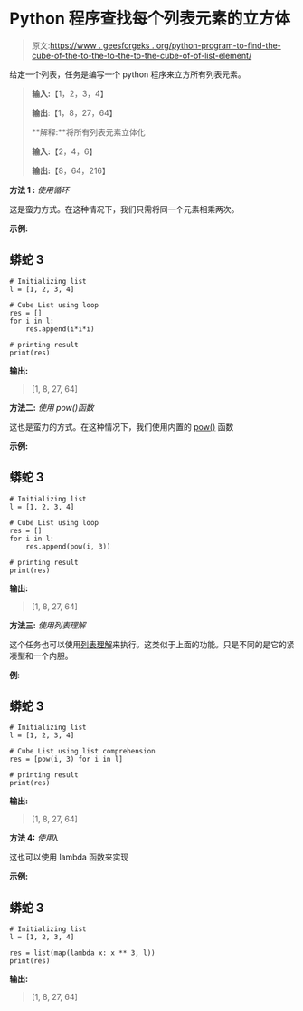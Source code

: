 # Python 程序查找每个列表元素的立方体

> 原文:[https://www . geesforgeks . org/python-program-to-find-the-cube-of-the-to-the-to-the-to-the-cube-of-of-list-element/](https://www.geeksforgeeks.org/python-program-to-find-the-cube-of-each-list-element/)

给定一个列表，任务是编写一个 python 程序来立方所有列表元素。

> **输入:**【1，2，3，4】
> 
> **输出**:【1，8，27，64】
> 
> **解释:**将所有列表元素立体化
> 
> **输入:**【2，4，6】
> 
> **输出:**【8，64，216】

**方法 1 :** *使用循环*

这是蛮力方式。在这种情况下，我们只需将同一个元素相乘两次。

**示例:**

## 蟒蛇 3

```
# Initializing list
l = [1, 2, 3, 4]

# Cube List using loop
res = []
for i in l:
    res.append(i*i*i)

# printing result
print(res)
```

**输出:**

> [1, 8, 27, 64]

**方法二:** *使用 pow()函数*

这也是蛮力的方式。在这种情况下，我们使用内置的 [pow()](https://www.geeksforgeeks.org/pow-in-python/) 函数

**示例:**

## 蟒蛇 3

```
# Initializing list
l = [1, 2, 3, 4]

# Cube List using loop
res = []
for i in l:
    res.append(pow(i, 3))

# printing result
print(res)
```

**输出:**

> [1, 8, 27, 64]

**方法三:** *使用列表理解*

这个任务也可以使用[列表理解](https://www.geeksforgeeks.org/python-list-comprehension-and-slicing/)来执行。这类似于上面的功能。只是不同的是它的紧凑型和一个内胆。

**例**:

## 蟒蛇 3

```
# Initializing list
l = [1, 2, 3, 4]

# Cube List using list comprehension
res = [pow(i, 3) for i in l]

# printing result
print(res)
```

**输出:**

> [1, 8, 27, 64]

**方法 4:** *使用λ*

这也可以使用 lambda 函数来实现

**示例:**

## 蟒蛇 3

```
# Initializing list
l = [1, 2, 3, 4]

res = list(map(lambda x: x ** 3, l))
print(res)
```

**输出:**

> [1, 8, 27, 64]